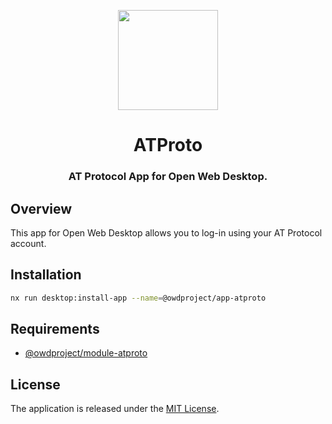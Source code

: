 <p align="center">
  <img width="160" height="160" src="https://avatars.githubusercontent.com/u/201536780?s=160&v=4" />
</p>
<h1 align="center">ATProto</h1>
<h3 align="center">
  AT Protocol App for Open Web Desktop.
</h3>

## Overview

This app for Open Web Desktop allows you to log-in using your AT Protocol account.

## Installation

```bash
nx run desktop:install-app --name=@owdproject/app-atproto
```

## Requirements

- [@owdproject/module-atproto](https://github.com/atproto-os/module-atproto)

## License

The application is released under the [MIT License](LICENSE).

